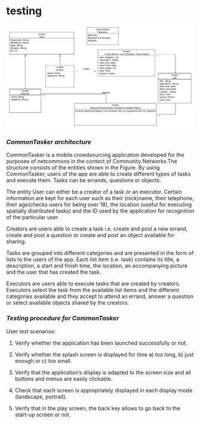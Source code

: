 # testing
![alt text](class_diagram_final.png "CommonTasker architecture")

### *CommonTasker architecture*
CommonTasker is a mobile crowdsourcing application developed for the purposes of netcommons in the contect of Community Networks.The structure consists of the entities shown in the Figure. 
By using CommonTasker, users of the app are able to create different types of tasks and execute them. Tasks can be errands, questions or objects. 

The entity User can either be a creator of a task or an executor. Certain information are kept for each user such as their (nick)name, their telephone, their age(checks users for being over 18), the location (useful for executing spatially distributed tasks) and the ID used by the application for recognition of the particular user. 

Creators are users able to create a task i.e. create and post a new errand, create and post a question or create and post an object available for sharing. 


Tasks are grouped into different categories and are presented in the form of lists to the users of the app. Each list item (i.e. task) contains its title, a description, a start and finish time, the location, an accompanying picture and the user that has created the task.

Executors are users able to execute tasks that are created by creators. Executors select the task from the available list items and the different categories available and they accept to attend an errand, answer a question or select available objects shared by the creators.



### *Testing procedure for CommonTasker*


User test scenarios: 


1. Verify whether the application has been launched successfully or not. 

2. Verify whether the splash screen is displayed for time a) too long, b) just enough or c) too small.

3. Verify that the application’s display is adapted to the screen size and all buttons and menus are easily clickable.

4. Check that each screen is appropriately displayed in each display mode (landscape, portrait). 

5. Verify that in the play screen, the back key allows to go back to the start-up screen or not. 





